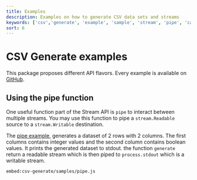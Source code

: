 ```yaml
---
title: Examples
description: Examples on how to generate CSV data sets and streams
keywords: ['csv','generate', 'example', 'sample', 'stream', 'pipe', 'callback', 'sync', 'async']
sort: 6
---
```


# CSV Generate examples

This package proposes different API flavors. Every example is available on [GitHub](https://github.com/adaltas/node-csv-generate/tree/master/samples).

## Using the pipe function

One useful function part of the Stream API is `pipe` to interact between
multiple streams. You may use this function to pipe a `stream.Readable`
source to a `stream.Writable` destination.

The [pipe example](https://github.com/adaltas/node-csv/blob/master/packages/csv-generate/samples/pipe.js), generates a dataset of 2 rows with 2 columns. The first columns contains integer values and the second column contains boolean values. It prints the generated dataset to stdout. the function `generate` return a readable stream which is then piped to `process.stdout` which is a writable stream.

`embed:csv-generate/samples/pipe.js`
